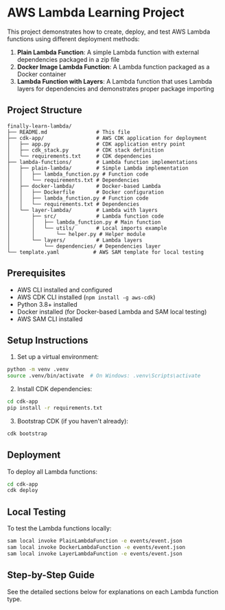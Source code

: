 # AWS Lambda Learning Project

This project demonstrates how to create, deploy, and test AWS Lambda functions using different deployment methods:

1. **Plain Lambda Function**: A simple Lambda function with external dependencies packaged in a zip file
2. **Docker Image Lambda Function**: A Lambda function packaged as a Docker container
3. **Lambda Function with Layers**: A Lambda function that uses Lambda layers for dependencies and demonstrates proper package importing

## Project Structure

```
finally-learn-lambda/
├── README.md                # This file
├── cdk-app/                 # AWS CDK application for deployment
│   ├── app.py               # CDK application entry point
│   ├── cdk_stack.py         # CDK stack definition
│   └── requirements.txt     # CDK dependencies
├── lambda-functions/        # Lambda function implementations
│   ├── plain-lambda/        # Simple Lambda implementation
│   │   ├── lambda_function.py # Function code
│   │   └── requirements.txt # Dependencies
│   ├── docker-lambda/       # Docker-based Lambda
│   │   ├── Dockerfile       # Docker configuration
│   │   ├── lambda_function.py # Function code
│   │   └── requirements.txt # Dependencies
│   └── layer-lambda/        # Lambda with layers
│       ├── src/             # Lambda function code
│       │   ├── lambda_function.py # Main function
│       │   └── utils/       # Local imports example
│       │       └── helper.py # Helper module
│       └── layers/          # Lambda layers
│           └── dependencies/ # Dependencies layer
└── template.yaml           # AWS SAM template for local testing
```

## Prerequisites

- AWS CLI installed and configured
- AWS CDK CLI installed (`npm install -g aws-cdk`)
- Python 3.8+ installed
- Docker installed (for Docker-based Lambda and SAM local testing)
- AWS SAM CLI installed

## Setup Instructions

1. Set up a virtual environment:
```bash
python -m venv .venv
source .venv/bin/activate  # On Windows: .venv\Scripts\activate
```

2. Install CDK dependencies:
```bash
cd cdk-app
pip install -r requirements.txt
```

3. Bootstrap CDK (if you haven't already):
```bash
cdk bootstrap
```

## Deployment

To deploy all Lambda functions:
```bash
cd cdk-app
cdk deploy
```

## Local Testing

To test the Lambda functions locally:
```bash
sam local invoke PlainLambdaFunction -e events/event.json
sam local invoke DockerLambdaFunction -e events/event.json
sam local invoke LayerLambdaFunction -e events/event.json
```

## Step-by-Step Guide

See the detailed sections below for explanations on each Lambda function type. 